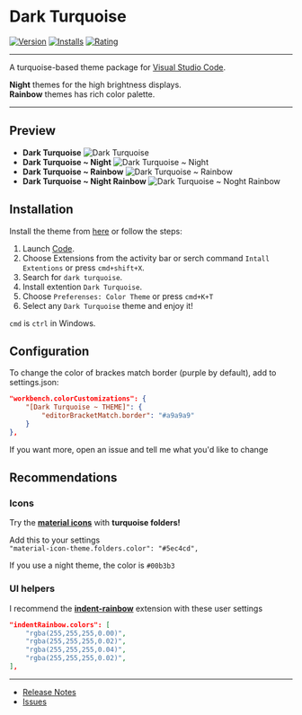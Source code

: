 # Dark Turquoise

[![Version](https://vsmarketplacebadges.dev/version-short/vhood.dark-turquoise.svg?style=for-the-badge&colorA=10262e&colorB=116062)](https://marketplace.visualstudio.com/items?itemName=vhood.dark-turquoise)
[![Installs](https://vsmarketplacebadges.dev/installs-short/vhood.dark-turquoise.svg?style=for-the-badge&colorA=10262e&colorB=116062)](https://marketplace.visualstudio.com/items?itemName=vhood.dark-turquoise)
[![Rating](https://vsmarketplacebadges.dev/rating-star/vhood.dark-turquoise.svg?style=for-the-badge&colorA=10262e&colorB=116062)](https://marketplace.visualstudio.com/items?itemName=vhood.dark-turquoise&ssr=false#review-details)  

***

A turquoise-based theme package for [Visual Studio Code](https://code.visualstudio.com/).  
  
**Night** themes for the high brightness displays.  
**Rainbow** themes has rich color palette.  

***

## Preview

* **Dark Turquoise**
![Dark Turquoise](media/dt.png)
* **Dark Turquoise ~ Night**
![Dark Turquoise ~ Night](media/dtn.png)
* **Dark Turquoise ~ Rainbow**
![Dark Turquoise ~ Rainbow](media/dtr.png)
* **Dark Turquoise ~ Night Rainbow**
![Dark Turquoise ~ Noght Rainbow](media/dtnr.png)

## Installation

Install the theme from [here](https://marketplace.visualstudio.com/items?itemName=vhood.dark-turquoise) or follow the steps:

1. Launch [Code](https://code.visualstudio.com/).
2. Choose Extensions from the activity bar or serch command `Intall Extentions` or press `cmd+shift+X`.
3. Search for `dark turquoise`.
4. Install extention `Dark Turquoise`.
5. Choose `Preferenses: Color Theme` or press `cmd+K+T`
6. Select any `Dark Turquoise` theme and enjoy it!

`cmd` is `ctrl` in Windows.

## Configuration

To change the color of brackes match border (purple by default), add to settings.json:

```json
"workbench.colorCustomizations": {
    "[Dark Turquoise ~ THEME]": {
        "editorBracketMatch.border": "#a9a9a9"
    }
},
```

If you want more, open an issue and tell me what you'd like to change

## Recommendations

### Icons

Try the **[material icons](https://marketplace.visualstudio.com/items?itemName=PKief.material-icon-theme)** with **turquoise folders!**  

Add this to your settings  
`"material-icon-theme.folders.color": "#5ec4cd",`  
  
If you use a night theme, the color is `#00b3b3`

### UI helpers

I recommend the **[indent-rainbow](https://marketplace.visualstudio.com/items?itemName=oderwat.indent-rainbow)** extension with these user settings

```json
"indentRainbow.colors": [
    "rgba(255,255,255,0.00)",
    "rgba(255,255,255,0.02)",
    "rgba(255,255,255,0.04)",
    "rgba(255,255,255,0.02)",
],
```

***

* [Release Notes](CHANGELOG.md)  
* [Issues](https://github.com/vhood/vscode-dark-turquoise-theme/issues)
